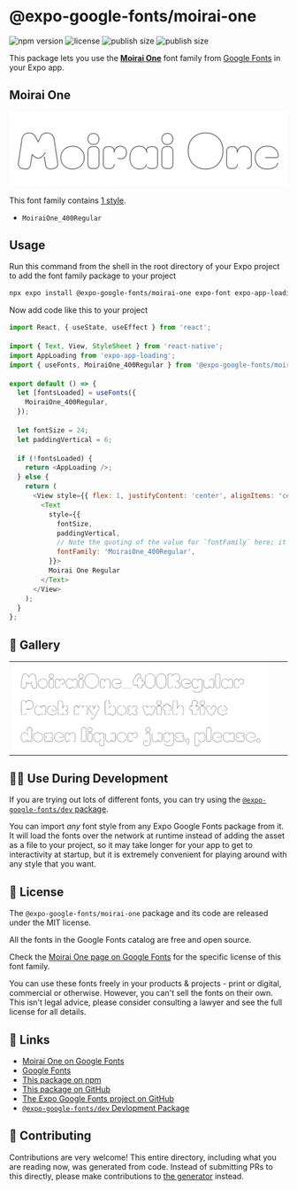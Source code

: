 # @expo-google-fonts/moirai-one

![npm version](https://flat.badgen.net/npm/v/@expo-google-fonts/moirai-one)
![license](https://flat.badgen.net/github/license/expo/google-fonts)
![publish size](https://flat.badgen.net/packagephobia/install/@expo-google-fonts/moirai-one)
![publish size](https://flat.badgen.net/packagephobia/publish/@expo-google-fonts/moirai-one)

This package lets you use the [**Moirai One**](https://fonts.google.com/specimen/Moirai+One) font family from [Google Fonts](https://fonts.google.com/) in your Expo app.

## Moirai One

![Moirai One](./font-family.png)

This font family contains [1 style](#-gallery).

- `MoiraiOne_400Regular`

## Usage

Run this command from the shell in the root directory of your Expo project to add the font family package to your project
```sh
npx expo install @expo-google-fonts/moirai-one expo-font expo-app-loading
```

Now add code like this to your project
```js
import React, { useState, useEffect } from 'react';

import { Text, View, StyleSheet } from 'react-native';
import AppLoading from 'expo-app-loading';
import { useFonts, MoiraiOne_400Regular } from '@expo-google-fonts/moirai-one';

export default () => {
  let [fontsLoaded] = useFonts({
    MoiraiOne_400Regular,
  });

  let fontSize = 24;
  let paddingVertical = 6;

  if (!fontsLoaded) {
    return <AppLoading />;
  } else {
    return (
      <View style={{ flex: 1, justifyContent: 'center', alignItems: 'center' }}>
        <Text
          style={{
            fontSize,
            paddingVertical,
            // Note the quoting of the value for `fontFamily` here; it expects a string!
            fontFamily: 'MoiraiOne_400Regular',
          }}>
          Moirai One Regular
        </Text>
      </View>
    );
  }
};

```

## 🔡 Gallery


||||
|-|-|-|
|![MoiraiOne_400Regular](./MoiraiOne_400Regular.ttf.png)||||


## 👩‍💻 Use During Development

If you are trying out lots of different fonts, you can try using the [`@expo-google-fonts/dev` package](https://github.com/expo/google-fonts/tree/master/font-packages/dev#readme).

You can import *any* font style from any Expo Google Fonts package from it. It will load the fonts
over the network at runtime instead of adding the asset as a file to your project, so it may take longer
for your app to get to interactivity at startup, but it is extremely convenient
for playing around with any style that you want.

## 📖 License

The `@expo-google-fonts/moirai-one` package and its code are released under the MIT license.

All the fonts in the Google Fonts catalog are free and open source.

Check the [Moirai One page on Google Fonts](https://fonts.google.com/specimen/Moirai+One) for the specific license of this font family.

You can use these fonts freely in your products & projects - print or digital, commercial or otherwise. However, you can't sell the fonts on their own. This isn't legal advice, please consider consulting a lawyer and see the full license for all details.

## 🔗 Links

- [Moirai One on Google Fonts](https://fonts.google.com/specimen/Moirai+One)
- [Google Fonts](https://fonts.google.com/)
- [This package on npm](https://www.npmjs.com/package/@expo-google-fonts/moirai-one)
- [This package on GitHub](https://github.com/expo/google-fonts/tree/master/font-packages/moirai-one)
- [The Expo Google Fonts project on GitHub](https://github.com/expo/google-fonts)
- [`@expo-google-fonts/dev` Devlopment Package](https://github.com/expo/google-fonts/tree/master/font-packages/dev)

## 🤝 Contributing

Contributions are very welcome! This entire directory, including what you are reading now, was generated from code. Instead of submitting PRs to this directly, please make contributions to [the generator](https://github.com/expo/google-fonts/tree/master/packages/generator) instead.
